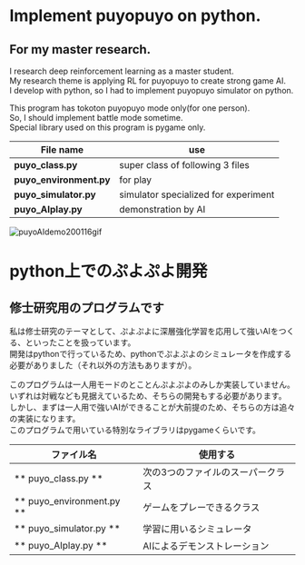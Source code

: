 # Implement puyopuyo on python.  

## For my master research.  

I research deep reinforcement learning as a master student.  
My research theme is applying RL for puyopuyo to create strong game AI.  
I develop with python, so I had to implement puyopuyo simulator on python.  

This program has tokoton puyopuyo mode only(for one person).  
So, I should implement battle mode sometime.  
Special library used on this program is pygame only.  

| File name | use |
|---|---|
| **puyo_class.py** | super class of following 3 files |
| **puyo_environment.py** | for play |
| **puyo_simulator.py** | simulator specialized for experiment |
| **puyo_AIplay.py** | demonstration by AI |

![puyoAIdemo200116gif](https://user-images.githubusercontent.com/51912962/74588418-a9ca7180-503f-11ea-9864-b0723a8152b7.gif)

# python上でのぷよぷよ開発

## 修士研究用のプログラムです

私は修士研究のテーマとして、ぷよぷよに深層強化学習を応用して強いAIをつくる、といったことを扱っています。  
開発はpythonで行っているため、pythonでぷよぷよのシミュレータを作成する必要がありました（それ以外の方法もありますが）。  

このプログラムは一人用モードのとことんぷよぷよのみしか実装していません。  
いずれは対戦なども見据えているため、そちらの開発もする必要があります。  
しかし、まずは一人用で強いAIができることが大前提のため、そちらの方は追々の実装になります。  
このプログラムで用いている特別なライブラリはpygameくらいです。  

| ファイル名| 使用する|
| --- | ---- |
| ** puyo_class.py ** | 次の3つのファイルのスーパークラス |
| ** puyo_environment.py ** | ゲームをプレーできるクラス |
| ** puyo_simulator.py ** | 学習に用いるシミュレータ |
| ** puyo_AIplay.py ** | AIによるデモンストレーション |
